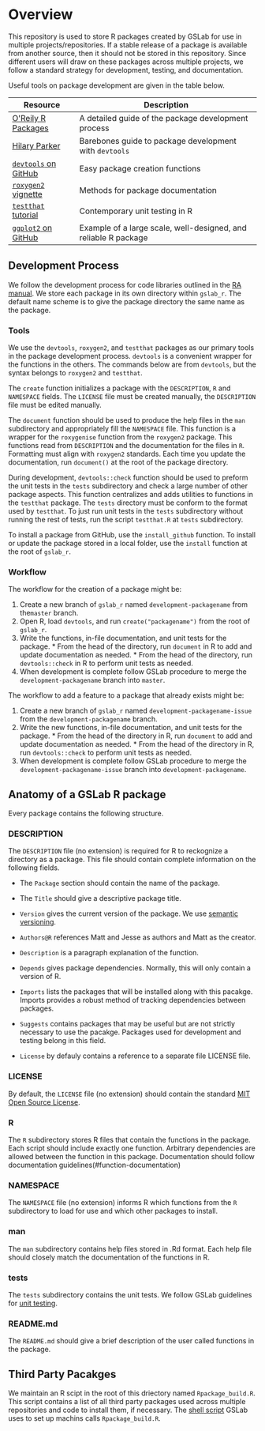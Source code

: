 # Overview

This repository is used to store R packages created by GSLab for use in multiple projects/repositories. If a stable release of a package is available from another source, then it should not be stored in this repository. Since different users will draw on these packages across multiple projects, we follow a standard strategy for development, testing, and documentation. 

Useful tools on package development are given in the table below.

| Resource | Description |
| -------- | ----------- |
| [O'Reily R Packages](http://r-pkgs.had.co.nz/) | A detailed guide of the package development process |
| [Hilary Parker](https://hilaryparker.com/2014/04/29/writing-an-r-package-from-scratch/) | Barebones guide to package development with `devtools` |
| [`devtools` on GitHub](https://github.com/hadley/devtools) | Easy package creation functions |
| [`roxygen2` vignette](https://cran.r-project.org/web/packages/roxygen2/vignettes/rd.html) | Methods for package documentation |
| [`testthat` tutorial](https://journal.r-project.org/archive/2011-1/RJournal_2011-1_Wickham.pdf) | Contemporary unit testing in R |
| [`ggplot2` on GitHub](https://github.com/hadley/ggplot2) | Example of a large scale, well-designed, and reliable R package |

## Development Process

We follow the development process for code libraries outlined in the [RA manual](https://github.com/gslab-econ/admin/wiki/Version-Control). We store each package in its own directory within `gslab_r`. The default name scheme is to give the package directory the same name as the package. 

### Tools

We use the `devtools`, `roxygen2`, and `testthat` packages as our primary tools in the package development process. `devtools` is a convenient wrapper for the functions in the others. The commands below are from `devtools`, but the syntax belongs to `roxygen2` and `testthat`.

The `create` function initializes a package with the `DESCRIPTION`, `R` and `NAMESPACE` fields. The `LICENSE` file must be created manually, the `DESCRIPTION` file must be edited manually.

The `document` function should be used to produce the help files in the `man` subdirectory and appropriately fill the `NAMESPACE` file. This function is a wrapper for the `roxygenise` function from the `roxygen2` package. This functions read from `DESCRIPTION` and the documentation for the files in `R`. Formatting must align with `roxygen2` standards. Each time you update the documentation, run `document()` at the root of the package directory.

During development, `devtools::check` function should be used to preform the unit tests in the `tests` subdirectory and check a large number of other package aspects. This function centralizes and adds utilities to functions in the `testthat` package. The `tests` directory must be conform to the format used by `testthat`. To just run unit tests in the `tests` subdirectory without running the rest of tests, run the script `testthat.R` at `tests` subdirectory.

To install a package from GitHub, use the `install_github` function. To install or update the package stored in a local folder, use the `install` function at the root of `gslab_r`.

### Workflow

The workflow for the creation of a package might be:
  1. Create a new branch of `gslab_r` named `development-packagename` from the`master` branch.
  2. Open R, load `devtools`, and run `create("packagename")` from the root of `gslab_r`.
  3. Write the functions, in-file documentation, and unit tests for the package.
    *  From the head of the directory, run `document` in R to add and update documentation as needed. 
    *  From the head of the directory, run `devtools::check` in R to perform unit tests as needed.
  4. When development is complete follow GSLab procedure to merge the `development-packagename` branch into `master`.

The workflow to add a feature to a package that already exists might be:
  1. Create a new branch of `gslab_r` named `development-packagename-issue` from the `development-packagename` branch.
  3. Write the new functions, in-file documentation, and unit tests for the package.
    *  From the head of the directory in R, run `document` to add and update documentation as needed. 
    *  From the head of the directory in R, run `devtools::check` to perform unit tests as needed.
  4. When development is complete follow GSLab procedure to merge the `development-packagename-issue` branch into `development-packagename`.

##  Anatomy of a GSLab R package

Every package contains the following structure.

### DESCRIPTION

The `DESCRIPTION` file (no extension) is required for R to reckognize a directory as a package. This file should contain complete information on the following fields. 

*  The `Package` section should contain the name of the package. 

*  The `Title` should give a descriptive package title.

*  `Version` gives the current version of the package. We use [semantic versioning](http://semver.org/).

*  `Authors@R` references Matt and Jesse as authors and Matt as the creator.

*  `Description` is a paragraph explanation of the function.

*  `Depends` gives package dependencies. Normally, this will only contain a version of R.

*  `Imports` lists the packages that will be installed along with this pacakge. Imports provides a robust method of tracking dependencies between packages.

*  `Suggests` contains packages that may be useful but are not strictly necessary to use the pacakge. Packages used for development and testing belong in this field.

*  `License` by defauly contains a reference to a separate file LICENSE file.

### LICENSE

By default, the `LICENSE` file (no extension) should contain the standard [MIT Open Source License](https://opensource.org/licenses/MIT). 

### R 

The `R` subdirectory stores R files that contain the functions in the package. Each script should include exactly one function. Arbitrary dependencies are allowed between the function in this package. Documentation should follow documentation guidelines(#function-documentation)

### NAMESPACE

The `NAMESPACE` file (no extension) informs R which functions from the `R` subdirectory to load for use and which other packages to install.

### man

The `man` subdirectory contains help files stored in .Rd format. Each help file should closely match the documentation of the functions in R.

### tests

The `tests` subdirectory contains the unit tests. We follow GSLab guidelines for [unit testing](https://github.com/gslab-econ/admin/wiki/Unit-Testing). 

### README.md

The `README.md` should give a brief description of the user called functions in the package. 

## Third Party Pacakges

We maintain an R scipt in the root of this driectory named `Rpackage_build.R`. This script contains a list of all third party packages used across multiple repositories and code to install them, if necessary. The [shell script](https://github.com/gslab-econ/admin/tree/master/computer-build-sheet) GSLab uses to set up machins calls `Rpackage_build.R`.

